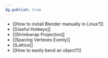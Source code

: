 ```yaml
---
dg-publish: true
---
```

- [[How to install Blender manually in Linux?]]
- [[Useful Hotkeys]]
- [[Shrinkwrap Projection]]
- [[Spacing Vertexes Evenly]]
- [[Lattice]]
- [[How to easily bend an object?]]